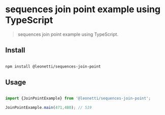 # sequences join point example using TypeScript 

> sequences join point example using TypeScript. 

## Install

```sh

npm install @leonetti/sequences-join-point

```

## Usage

```js

import {JoinPointExample} from '@leonetti/sequences-join-point';

JoinPointExample.main(471,480); // 519


```
